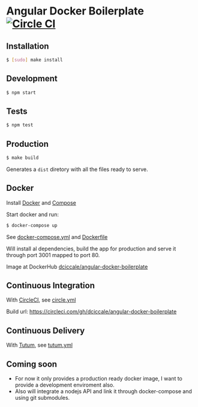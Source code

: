 # Angular Docker Boilerplate [![Circle CI](https://circleci.com/gh/dciccale/angular-docker-boilerplate.svg?style=svg)](https://circleci.com/gh/dciccale/angular-docker-boilerplate)



## Installation

```bash
$ [sudo] make install
```

## Development

```bash
$ npm start
```

## Tests

```bash
$ npm test
```

## Production

```bash
$ make build
```

Generates a `dist` diretory with all the files ready to serve.

## Docker

Install [Docker](https://docs.docker.com/installation/#installation) and [Compose](https://docs.docker.com/compose/install/#install-compose)

Start docker and run:

```bash
$ docker-compose up
```

See [docker-compose.yml](docker-compose.yml) and [Dockerfile](Dockerfile)

Will install al dependencies, build the app for production and serve it through port 3001 mapped to
port 80.

Image at DockerHub [dciccale/angular-docker-boilerplate](https://registry.hub.docker.com/u/dciccale/angular-docker-boilerplate/)

## Continuous Integration

With [CircleCI](https://circleci.com/), see [circle.yml](docker-compose.yml)

Build url: https://circleci.com/gh/dciccale/angular-docker-boilerplate

## Continuous Delivery

With [Tutum](https://www.tutum.co/), see [tutum.yml](docker-compose.yml)

## Coming soon

- For now it only provides a production ready docker image, I want to provide a development enviroment also.
- Also will integrate a nodejs API and link it through docker-compose and using git submodules.

